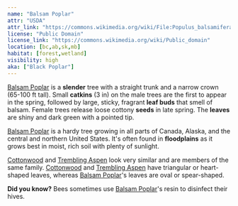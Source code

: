 ```yaml
---
name: "Balsam Poplar"
attr: "USDA"
attr_link: "https://commons.wikimedia.org/wiki/File:Populus_balsamifera.jpg"
license: "Public Domain"
license_link: "https://commons.wikimedia.org/wiki/Public_domain"
location: [bc,ab,sk,mb]
habitat: [forest,wetland]
visibility: high
aka: ["Black Poplar"]
---
```

[Balsam Poplar](/trees/balpop/) is a **slender** tree with a straight trunk and a narrow crown (65-100 ft tall). Small **catkins** (3 in) on the male trees are the first to appear in the spring, followed by large, sticky, fragrant **leaf buds** that smell of balsam. Female trees release loose cottony **seeds** in late spring. The **leaves** are shiny and dark green with a pointed tip.

[Balsam Poplar](/trees/balpop/) is a hardy tree growing in all parts of Canada, Alaska, and the central and northern United States. It's often found in **floodplains** as it grows best in moist, rich soil with plenty of sunlight.

[Cottonwood](/trees/cotton/) and [Trembling Aspen](/trees/tremasp/) look very similar and are members of the same family. [Cottonwood](/trees/cotton/) and [Trembling Aspen](/trees/tremasp/) have triangular or  heart-shaped leaves, whereas [Balsam Poplar](/trees/balpop/)'s leaves are oval or spear-shaped.

**Did you know?** Bees sometimes use [Balsam Poplar](/trees/balpop/)'s resin to disinfect their hives.
